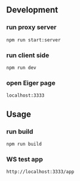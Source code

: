 ## Development

### run proxy server
```npm run start:server```

### run client side
```npm run dev```

### open Eiger page
```localhost:3333```

## Usage

### run build
```npm run build```

### WS test app
```http://localhost:3333/app```